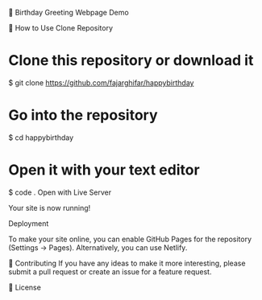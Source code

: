 🎉 Birthday Greeting Webpage
Demo

🚀 How to Use
Clone Repository

# Clone this repository or download it
$ git clone https://github.com/fajarghifar/happybirthday

# Go into the repository
$ cd happybirthday

# Open it with your text editor
$ code .
Open with Live Server

Your site is now running!

Deployment

To make your site online, you can enable GitHub Pages for the repository (Settings -> Pages). Alternatively, you can use Netlify.

📝 Contributing
If you have any ideas to make it more interesting, please submit a pull request or create an issue for a feature request.

🤝 License
